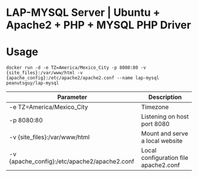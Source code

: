 # LAP-MYSQL Server | Ubuntu + Apache2 + PHP + MYSQL PHP Driver

# Usage
```docker
docker run -d -e TZ=America/Mexico_City -p 8080:80 -v {site_files}:/var/www/html -v {apache_config}:/etc/apache2/apache2.conf --name lap-mysql peanutsguy/lap-mysql
```

| Parameter | Description |
| - | - |
| -e TZ=America/Mexico_City | Timezone |
| -p 8080:80 | Listening on host port 8080 |
| -v {site_files}:/var/www/html | Mount and serve a local website |
| -v {apache_config}:/etc/apache2/apache2.conf | Local configuration file apache2.conf |